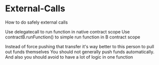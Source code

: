 # External-Calls
How to do safely external calls

Use delegatecall to run function in native contract scope
Use contractB.runFunction() to simple run function in B contract scope


Instead of force pushing that transfer it's way better to this person to pull out funds themselves
You should not generally push funds automatically. And also you should avoid to have a lot of logic in one function
